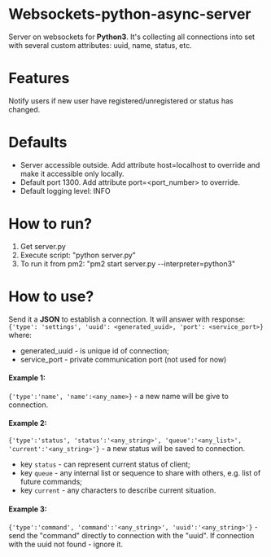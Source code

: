 # Websockets-python-async-server
Server on websockets for **Python3**. It's collecting all connections into set with several custom attributes: uuid, name, status, etc.

# Features
Notify users if new user have registered/unregistered or status has changed.

# Defaults
- Server accessible outside. Add attribute host=localhost to override and make it accessible only locally.
- Default port 1300. Add attribute port=<port_number> to override.
- Default logging level: INFO

# How to run?
1. Get server.py
2. Execute script: "python server.py"
3. To run it from pm2: "pm2 start server.py --interpreter=python3"

# How to use?
Send it a **JSON** to establish a connection. 
It will answer with response:
    `{'type': 'settings', 'uuid': <generated_uuid>, 'port': <service_port>}`
where:
- generated_uuid - is unique id of connection;
- service_port - private communication port (not used for now)

#### Example 1:
`{'type':'name', 'name':<any_name>}` - a new name will be give to connection.

#### Example 2: 
`{'type':'status', 'status':'<any_string>', 'queue':'<any_list>', 'current':'<any_string>'}` - a new status will be saved to connection.
- key `status` - can represent current status of client;
- key `queue` - any internal list or sequence to share with others, e.g. list of future commands;
- key `current` - any characters to describe current situation.

#### Example 3: 
`{'type':'command', 'command':'<any_string>', 'uuid':'<any_string>'}` - send the "command" directly to connection with the "uuid". If connection with the uuid not found - ignore it.
